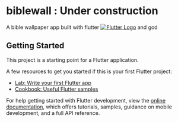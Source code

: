 # biblewall : Under construction

A bible wallpaper app built with flutter [![Flutter Logo](https://w7.pngwing.com/pngs/537/866/png-transparent-flutter-hd-logo-thumbnail.png)]() and god 



## Getting Started

This project is a starting point for a Flutter application.

A few resources to get you started if this is your first Flutter project:

- [Lab: Write your first Flutter app](https://docs.flutter.dev/get-started/codelab)
- [Cookbook: Useful Flutter samples](https://docs.flutter.dev/cookbook)

For help getting started with Flutter development, view the
[online documentation](https://docs.flutter.dev/), which offers tutorials,
samples, guidance on mobile development, and a full API reference.
